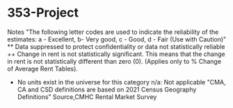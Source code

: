 # 353-Project

Notes
"The following letter codes are used to indicate the reliability of the estimates: a - Excellent, b- Very good, c - Good, d - Fair (Use with Caution)"
\*\* Data suppressed to protect confidentiality or data not statistically reliable
++ Change in rent is not statistically significant. This means that the change in rent is not statistically different than zero (0). (Applies only to % Change of Average Rent Tables).

- No units exist in the universe for this category
  n/a: Not applicable
  "CMA, CA and CSD definitions are based on 2021 Census Geography Definitions"
  Source,CMHC Rental Market Survey
